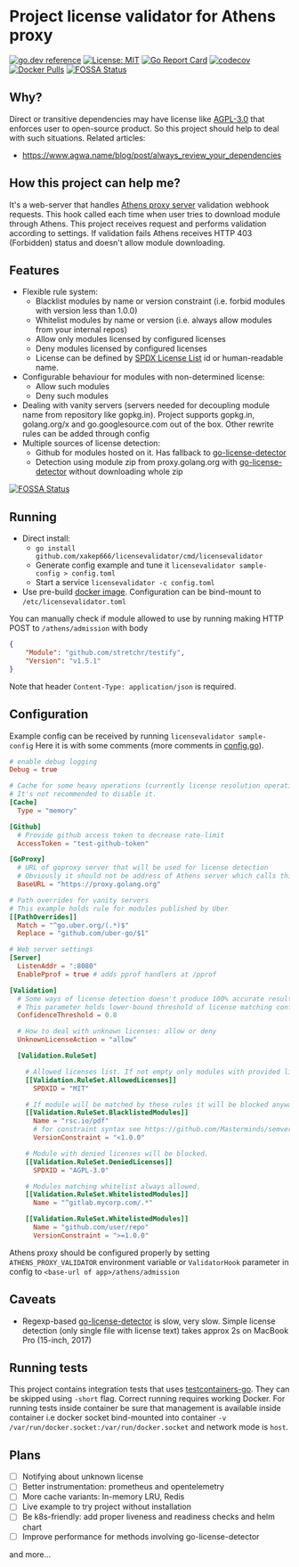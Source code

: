# Project license validator for Athens proxy
[![go.dev reference](https://img.shields.io/badge/go.dev-reference-007d9c?logo=go&logoColor=white&style=flat-square)](https://pkg.go.dev/github.com/xakep666/licensevalidator)
[![License: MIT](https://img.shields.io/badge/License-MIT-yellow.svg)](https://opensource.org/licenses/MIT)
[![Go Report Card](https://goreportcard.com/badge/github.com/xakep666/licensevalidator)](https://goreportcard.com/report/github.com/xakep666/licensevalidator)
[![codecov](https://codecov.io/gh/xakep666/licensevalidator/branch/master/graph/badge.svg)](https://codecov.io/gh/xakep666/licensevalidator)
[![Docker Pulls](https://img.shields.io/docker/pulls/xakep666/licensevalidator.svg)](https://img.shields.io/docker/pulls/xakep666/licensevalidator.svg)
[![FOSSA Status](https://app.fossa.io/api/projects/git%2Bgithub.com%2Fxakep666%2Flicensevalidator.svg?type=shield)](https://app.fossa.io/projects/git%2Bgithub.com%2Fxakep666%2Flicensevalidator?ref=badge_shield)

## Why?
Direct or transitive dependencies may have license like [AGPL-3.0](https://spdx.org/licenses/AGPL-3.0.html) that enforces user to open-source product.
So this project should help to deal with such situations.
Related articles:
* https://www.agwa.name/blog/post/always_review_your_dependencies

## How this project can help me?
It's a web-server that handles [Athens proxy server](https://gomods.io/) validation webhook requests.
This hook called each time when user tries to download module through Athens. This project receives request and performs validation according to settings. If validation fails Athens receives HTTP 403 (Forbidden) status and doesn't allow module downloading.

## Features
* Flexible rule system:
    * Blacklist modules by name or version constraint (i.e. forbid modules with version less than 1.0.0)
    * Whitelist modules by name or version (i.e. always allow modules from your internal repos)
    * Allow only modules licensed by configured licenses
    * Deny modules licensed by configured licenses
    * License can be defined by [SPDX License List](https://spdx.org/licenses/) id or human-readable name.
* Configurable behaviour for modules with non-determined license:
    * Allow such modules
    * Deny such modules
* Dealing with vanity servers (servers needed for decoupling module name from repository like gopkg.in). Project supports gopkg.in, golang.org/x and go.googlesource.com out of the box. Other rewrite rules can be added through config
* Multiple sources of license detection:
    * Github for modules hosted on it. Has fallback to [go-license-detector](godoc.org/gopkg.in/src-d/go-license-detector.v3)
    * Detection using module zip from proxy.golang.org with [go-license-detector](godoc.org/gopkg.in/src-d/go-license-detector.v3) without downloading whole zip


[![FOSSA Status](https://app.fossa.io/api/projects/git%2Bgithub.com%2Fxakep666%2Flicensevalidator.svg?type=large)](https://app.fossa.io/projects/git%2Bgithub.com%2Fxakep666%2Flicensevalidator?ref=badge_large)

## Running
* Direct install:
    * `go install github.com/xakep666/licensevalidator/cmd/licensevalidator`
    * Generate config example and tune it `licensevalidator sample-config > config.toml`
    * Start a service `licensevalidator -c config.toml`
* Use pre-build [docker image](https://hub.docker.com/repository/docker/xakep666/licensevalidator/general).
 Configuration can be bind-mount to `/etc/licensevalidator.toml`

You can manually check if module allowed to use by running making HTTP POST to `/athens/admission` with body
```json
{
    "Module": "github.com/stretchr/testify",
    "Version": "v1.5.1"
}
```
Note that header `Content-Type: application/json` is required.

## Configuration
Example config can be received by running `licensevalidator sample-config`
Here it is with some comments (more comments in [config.go](./cmd/licensevalidator/app/config.go)).
```toml
# enable debug logging
Debug = true

# Cache for some heavy operations (currently license resolution operation).
# It's not recommended to disable it.
[Cache]
  Type = "memory"

[Github]
  # Provide github access token to decrease rate-limit
  AccessToken = "test-github-token"

[GoProxy]
  # URL of goproxy server that will be used for license detection
  # Obviously it should not be address of Athens server which calls this app.
  BaseURL = "https://proxy.golang.org"

# Path overrides for vanity servers
# This example holds rule for modules published by Uber
[[PathOverrides]]
  Match = "^go.uber.org/(.*)$"
  Replace = "github.com/uber-go/$1"

# Web server settings
[Server]
  ListenAddr = ":8080"
  EnablePprof = true # adds pprof handlers at /pprof

[Validation]
  # Some ways of license detection doesn't produce 100% accurate result.
  # This parameter holds lower-bound threshold of license matching confidence.
  ConfidenceThreshold = 0.8

  # How to deal with unknown licenses: allow or deny
  UnknownLicenseAction = "allow"

  [Validation.RuleSet]

    # Allowed licenses list. If not empty only modules with provided licenses can be used.
    [[Validation.RuleSet.AllowedLicenses]]
      SPDXID = "MIT"

    # If module will be matched by these rules it will be blocked anyway.
    [[Validation.RuleSet.BlacklistedModules]]
      Name = "rsc.io/pdf"
      # for constraint syntax see https://github.com/Masterminds/semver/#checking-version-constraints
      VersionConstraint = "<1.0.0"

    # Module with denied licenses will be blocked.
    [[Validation.RuleSet.DeniedLicenses]]
      SPDXID = "AGPL-3.0"

    # Modules matching whitelist always allowed.
    [[Validation.RuleSet.WhitelistedModules]]
      Name = "^gitlab.mycorp.com/.*"

    [[Validation.RuleSet.WhitelistedModules]]
      Name = "github.com/user/repo"
      VersionConstraint = ">=1.0.0"
```

Athens proxy should be configured properly by setting `ATHENS_PROXY_VALIDATOR` environment variable or `ValidatorHook` parameter in config to `<base-url of app>/athens/admission`

## Caveats
* Regexp-based [go-license-detector](godoc.org/gopkg.in/src-d/go-license-detector.v3) is slow, very slow. Simple license detection (only single file with license text) takes approx 2s on MacBook Pro (15-inch, 2017)

## Running tests
This project contains integration tests that uses [testcontainers-go](https://github.com/testcontainers/testcontainers-go).
They can be skipped using `-short` flag. Correct running requires working Docker.
For running tests inside container be sure that management is available inside container
i.e docker socket bind-mounted into container `-v /var/run/docker.socket:/var/run/docker.socket` and network mode is `host`.

## Plans
- [ ] Notifying about unknown license
- [ ] Better instrumentation: prometheus and opentelemetry
- [ ] More cache variants: In-memory LRU, Redis
- [ ] Live example to try project without installation
- [ ] Be k8s-friendly: add proper liveness and readiness checks and helm chart
- [ ] Improve performance for methods involving go-license-detector

and more...